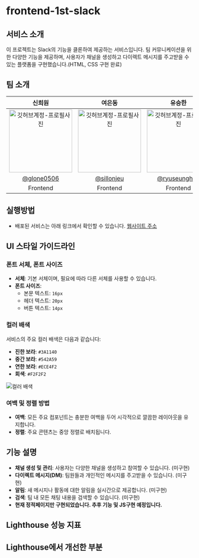 # frontend-1st-slack

## 서비스 소개
이 프로젝트는 Slack의 기능을 클론하여 제공하는 서비스입니다. 팀 커뮤니케이션을 위한 다양한 기능을 제공하며, 사용자가 채널을 생성하고 다이렉트 메시지를 주고받을 수 있는 플랫폼을 구현했습니다.(HTML, CSS 구현 완료)

## 팀 소개
|      신희원       |          여은동         |       유승한        |                                                                                            
| :------------------------------------------------------------------------------: | :---------------------------------------------------------------------------------------------------------------------------------------------------: | :---------------------------------------------------------------------------------------------------------------------------------------------------------------------------------------------------: |
|   <img src="https://avatars.githubusercontent.com/u/104755384?v=4" width="170" alt="깃허브계정-프로필사진"> |            <img src="https://avatars.githubusercontent.com/u/122276414?v=4" width="170" alt="깃허브계정-프로필사진">   |                 <img src="https://avatars.githubusercontent.com/u/59414536?v=4" width="170" alt="깃허브계정-프로필사진">   |                 <img src="https://avatars.githubusercontent.com/u/50361496?v=4" width="170" alt="깃허브계정-프로필사진">  |
|   [@glone0506](https://github.com/glone0506)   |    [@sillonjeu](https://github.com/sillonjeu)  | [@ryuseunghan](https://github.com/ryuseunghan)  |
| Frontend | Frontend | Frontend |

## 실행방법
- 배포된 서비스는 아래 링크에서 확인할 수 있습니다.
  [웹사이트 주소]([https://woorifisa-service-dev-4th.github.io/frontend-1st-slack/](https://woorifisa-service-dev-4th.github.io/frontend-1st-slack/src/main-page.html))

## UI 스타일 가이드라인

### 폰트 서체, 폰트 사이즈
- **서체**: 기본 서체이며, 필요에 따라 다른 서체를 사용할 수 있습니다.
- **폰트 사이즈**: 
  - 본문 텍스트: `16px`
  - 헤더 텍스트: `20px`
  - 버튼 텍스트: `14px`

### 컬러 배색
서비스의 주요 컬러 배색은 다음과 같습니다:
- **진한 보라**: `#3A1140`
- **중간 보라**: `#542A59`
- **연한 보라**: `#ECE4F2`
- **회색**: `#F2F2F2`

![컬러 배색](https://github.com/user-attachments/assets/6776a4bc-e041-4422-abce-6ff101ad8433)

### 여백 및 정렬 방법
- **여백**: 모든 주요 컴포넌트는 충분한 여백을 두어 시각적으로 깔끔한 레이아웃을 유지합니다.
- **정렬**: 주요 콘텐츠는 중앙 정렬로 배치됩니다.

## 기능 설명

- **채널 생성 및 관리**: 사용자는 다양한 채널을 생성하고 참여할 수 있습니다. (미구현)
- **다이렉트 메시지(DM)**: 팀원들과 개인적인 메시지를 주고받을 수 있습니다. (미구현)
- **알림**: 새 메시지나 활동에 대한 알림을 실시간으로 제공합니다. (미구현)
- **검색**: 팀 내 모든 채팅 내용을 검색할 수 있습니다. (미구현)
- **현재 정적페이지만 구현되었습니다. 추후 기능 및 JS구현 예정입니다.**

## Lighthouse 성능 지표
## Lighthouse에서 개선한 부분
